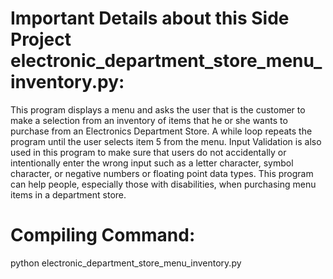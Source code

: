 # Important Details about this Side Project **electronic_department_store_menu_inventory.py**:
This program displays a menu and asks the user that is the customer to make a selection from an inventory of items that he or she wants to 
purchase from an Electronics Department Store. A while loop repeats the program until the user selects item 5 from the menu. Input Validation is also
used in this program to make sure that users do not accidentally or intentionally enter the wrong input such as a letter character, symbol character,
or negative numbers or floating point data types. This program can help people, especially those with disabilities, when purchasing menu items in a 
department store.

# Compiling Command:
python electronic_department_store_menu_inventory.py

